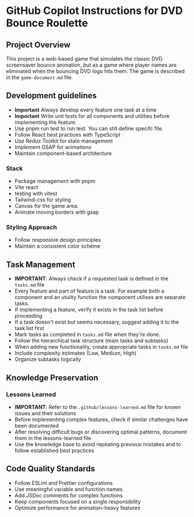 # GitHub Copilot Instructions for DVD Bounce Roulette

## Project Overview

This project is a web-based game that simulates the classic DVD screensaver bounce animation, but as a game where player names are eliminated when the bouncing DVD logo hits them.
The game is described in the `game-document.md` file

## Development guidelines

- **Important** Always develop every feature one task at a time
- **Important** Write unit tests for all components and utilities before implementing the feature.
- Use pnpm run test to run test. You can still define specifc file.
- Follow React best practices with TypeScript
- Use Redux Toolkit for state management
- Implement GSAP for animations
- Maintain component-based architecture

### Stack

- Package management with pnpm
- Vite react
- testing with vitest
- Tailwind-css for styling
- Canvas for the game area.
- Animate moving borders with gsap

### Styling Approach

- Follow responsive design principles
- Maintain a consistent color scheme

## Task Management

- **IMPORTANT**: Always check if a requested task is defined in the `tasks.md` file
- Every feature and part of feature is a task. For example both a component and an utulity function the component utilises are separate tasks.
- If implementing a feature, verify it exists in the task list before proceeding
- If a task doesn't exist but seems necessary, suggest adding it to the task list first
- Mark tasks as completed in `tasks.md` file when they're done.
- Follow the hierarchical task structure (main tasks and subtasks)
- When adding new functionality, create appropriate tasks in `tasks.md` file
- Include complexity estimates (Low, Medium, High)
- Organize subtasks logically

## Knowledge Preservation

### Lessons Learned

- **IMPORTANT**: Refer to the `.github/lessons-learned.md` file for known issues and their solutions
- Before implementing complex features, check if similar challenges have been documented
- After resolving difficult bugs or discovering optimal patterns, document them in the lessons-learned file
- Use the knowledge base to avoid repeating previous mistakes and to follow established best practices

## Code Quality Standards

- Follow ESLint and Prettier configurations
- Use meaningful variable and function names
- Add JSDoc comments for complex functions
- Keep components focused on a single responsibility
- Optimize performance for animation-heavy features
